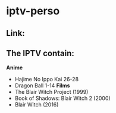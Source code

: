 # iptv-perso
## Link: 

## The IPTV contain:
**Anime**
- Hajime No Ippo Kai 26-28
- Dragon Ball 1-14
**Films**
- The Blair Witch Project (1999)
- Book of Shadows: Blair Witch 2 (2000)
- Blair Witch (2016)
